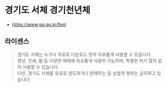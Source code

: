 # 경기도 서체 경기천년체

* https://www.gg.go.kr/font

## 라이센스
> 경기도 서체는 누구나 무료로 다운로드 받아 자유롭게 사용할 수 있습니다.  
> 영상, 인쇄, 웹 등 다양한 매체에 자유롭게 사용이 가능하며, 특별한 허가 절차 없이 사용할 수 있습니다.  
> 다만, 경기도 서체를 유료로 양도하거나 판매하는 등 상업적 행위는 금지하고 있습니다.
